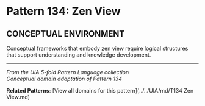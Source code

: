 # Pattern 134: Zen View

## CONCEPTUAL ENVIRONMENT

Conceptual frameworks that embody zen view require logical structures that support understanding and knowledge development.

---

*From the UIA 5-fold Pattern Language collection*  
*Conceptual domain adaptation of Pattern 134*

**Related Patterns**: [View all domains for this pattern](../../UIA/md/T134 Zen View.md)